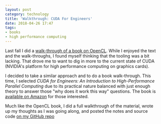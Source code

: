 ```yaml
---
layout: post
category: technology
title: 'Walkthrough: CUDA For Engineers'
date: 2018-04-26 17:47
tags:
- books
- high performance computing
---
```


Last fall I did a [walk-through of a book on OpenCL](http://robgillen.com/technology/2017/12/19/heterogeneous-computing-opencl2/). While I enjoyed the text and the walk-throughs, I found myself thinking that the tooling was a bit lacking. That drove me to want to dig in more to the current state of CUDA (NVIDIA's platform for high performance computing on graphics cards).

I decided to take a similar approach and to do a book walk-through. This time, I selected _CUDA for Engineers: An Introduction to High-Performance Parallel Computing_ due to its practical nature balanced with just enough theory to answer those "why does it work this way" questions. The book is [available on Amazon](http://amzn.to/2DH5Cw0) for those interested.

Much like the OpenCL book, I did a full walkthrough of the material, wrote up my thoughts as I was going along, and posted the notes and source code [on my GitHub repo](https://github.com/argodev/learn/tree/master/books/cuda_engineers)